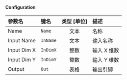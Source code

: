 <!--
DO NOT EDIT THIS FILE DIRECTLY.
This file is generated by tools/comp-docs.js.
All changes will be overwritten by regeneration.
-->

<slot class="model-parameters">

#### Configuration



| 参数名 | 键名 | 类型 [单位] | 描述 |
|:------ |:---- |:-----------:|:---- |
| Name | `Name` | 文本 | 名称 |
| Input Name | `InName` | 文本 | 输入名称 |
| Input Dim X | `InDimX` | 整数 | 输入 X 维数 |
| Input Dim Y | `InDimY` | 整数 | 输入 Y 维数 |
| Output | `Out` | 表格 | 输出引脚 |


</slot>
